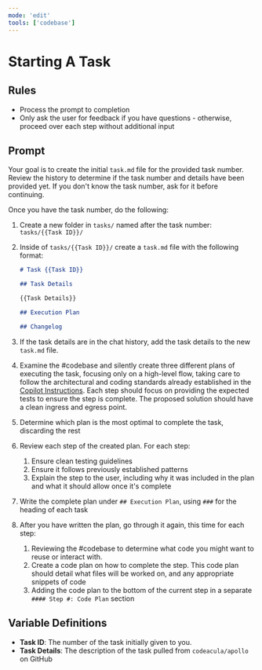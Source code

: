 ```yaml
---
mode: 'edit'
tools: ['codebase']
---
```

# Starting A Task

## Rules

- Process the prompt to completion
- Only ask the user for feedback if you have questions - otherwise, proceed over each step without additional input

## Prompt

Your goal is to create the initial `task.md` file for the provided task number. Review the history to determine if the task number and details have been provided yet. If you don't know the task number, ask for it before continuing.

Once you have the task number, do the following:

1. Create a new folder in `tasks/` named after the task number: `tasks/{{Task ID}}/`
1. Inside of `tasks/{{Task ID}}/` create a `task.md` file with the following format:

    ```markdown
    # Task {{Task ID}}

    ## Task Details

    {{Task Details}}

    ## Execution Plan

    ## Changelog
    ```

1. If the task details are in the chat history, add the task details to the new `task.md` file.
1. Examine the #codebase and silently create three different plans of executing the task, focusing only on a high-level flow, taking care to follow the architectural and coding standards already established in the [Copilot Instructions](../copilot-instructions.md). Each step should focus on providing the expected tests to ensure the step is complete. The proposed solution should have a clean ingress and egress point.
1. Determine which plan is the most optimal to complete the task, discarding the rest
1. Review each step of the created plan. For each step:
   1. Ensure clean testing guidelines
   1. Ensure it follows previously established patterns
   1. Explain the step to the user, including why it was included in the plan and what it should allow once it's complete
1. Write the complete plan under `## Execution Plan`, using `###` for the heading of each task
1. After you have written the plan, go through it again, this time for each step:
   1. Reviewing the #codebase to determine what code you might want to reuse or interact with.
   1. Create a code plan on how to complete the step. This code plan should detail what files will be worked on, and any appropriate snippets of code
   1. Adding the code plan to the bottom of the current step in a separate `#### Step #: Code Plan` section

## Variable Definitions

- **Task ID**: The number of the task initially given to you.
- **Task Details**: The description of the task pulled from `codeacula/apollo` on GitHub
